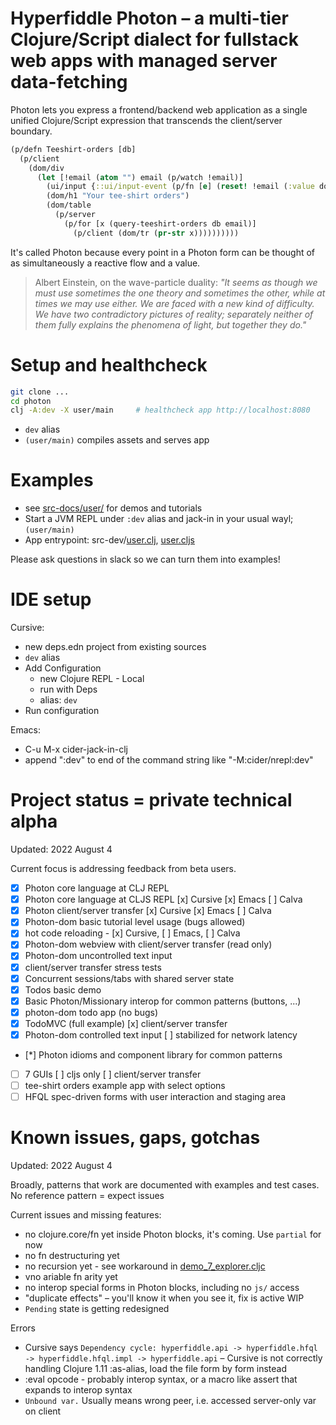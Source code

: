 # Hyperfiddle Photon – a multi-tier Clojure/Script dialect for fullstack web apps with managed server data-fetching

Photon lets you express a frontend/backend web application as a single unified Clojure/Script expression that transcends the client/server boundary.

```clojure
(p/defn Teeshirt-orders [db]
  (p/client
    (dom/div
      (let [!email (atom "") email (p/watch !email)]
        (ui/input {::ui/input-event (p/fn [e] (reset! !email (:value dom/node)))})
        (dom/h1 "Your tee-shirt orders")
        (dom/table
          (p/server
            (p/for [x (query-teeshirt-orders db email)]
              (p/client (dom/tr (pr-str x))))))))))
```

It's called Photon because every point in a Photon form can be thought of as simultaneously a reactive flow and a value.

> Albert Einstein, on the wave-particle duality: *"It seems as though we must use sometimes the one theory and sometimes the other, while at times we may use either. We are faced with a new kind of difficulty. We have two contradictory pictures of reality; separately neither of them fully explains the phenomena of light, but together they do."*

# Setup and healthcheck
```bash
git clone ...
cd photon
clj -A:dev -X user/main     # healthcheck app http://localhost:8080
```

* `dev` alias
* `(user/main)` compiles assets and serves app

# Examples
* see [src-docs/user/](https://github.com/hyperfiddle/photon/tree/master/src-docs/user) for demos and tutorials
* Start a JVM REPL under `:dev` alias and jack-in in your usual wayl; `(user/main)`
* App entrypoint: src-dev/[user.clj](https://github.com/hyperfiddle/photon/blob/master/src-dev/user.clj), [user.cljs](https://github.com/hyperfiddle/photon/blob/master/src-dev/user.cljs)

Please ask questions in slack so we can turn them into examples!

# IDE setup
Cursive:
* new deps.edn project from existing sources
* `dev` alias
* Add Configuration
  * new Clojure REPL - Local
  * run with Deps
  * alias: `dev`
* Run configuration

Emacs:
* C-u M-x cider-jack-in-clj
* append ":dev" to end of the command string like "-M:cider/nrepl:dev"

# Project status = private technical alpha

Updated: 2022 August 4

Current focus is addressing feedback from beta users.

- [x] Photon core language at CLJ REPL
- [x] Photon core language at CLJS REPL [x] Cursive [x] Emacs [ ] Calva
- [x] Photon client/server transfer [x] Cursive [x] Emacs [ ] Calva
- [x] Photon-dom basic tutorial level usage (bugs allowed)
- [x] hot code reloading - [x] Cursive, [ ] Emacs, [ ] Calva
- [x] Photon-dom webview with client/server transfer (read only)
- [x] Photon-dom uncontrolled text input
- [x] client/server transfer stress tests
- [x] Concurrent sessions/tabs with shared server state
- [x] Todos basic demo
- [x] Basic Photon/Missionary interop for common patterns (buttons, ...)
- [x] photon-dom todo app (no bugs)
- [x] TodoMVC (full example) [x] client/server transfer 
- [x] Photon-dom controlled text input [ ] stabilized for network latency
- [*] Photon idioms and component library for common patterns
- [ ] 7 GUIs [ ] cljs only [ ] client/server transfer
- [ ] tee-shirt orders example app with select options
- [ ] HFQL spec-driven forms with user interaction and staging area

# Known issues, gaps, gotchas

Updated: 2022 August 4

Broadly, patterns that work are documented with examples and test cases. No reference pattern = expect issues

Current issues and missing features:
- no clojure.core/fn yet inside Photon blocks, it's coming. Use `partial` for now
- no fn destructuring yet
- no recursion yet - see workaround in [demo_7_explorer.cljc](https://github.com/hyperfiddle/photon/tree/master/src-docs/user/demo_7_explorer.cljc) 
- vno ariable fn arity yet
- no interop special forms in Photon blocks, including no `js/` access
- "duplicate effects" – you'll know it when you see it, fix is active WIP
- `Pending` state is getting redesigned

Errors
* Cursive says `Dependency cycle: hyperfiddle.api -> hyperfiddle.hfql -> hyperfiddle.hfql.impl -> hyperfiddle.api` – Cursive is not correctly handling Clojure 1.11 :as-alias, load the file form by form instead
* :eval opcode - probably interop syntax, or a macro like assert that expands to interop syntax
* `Unbound var.` Usually means wrong peer, i.e. accessed server-only var on client
